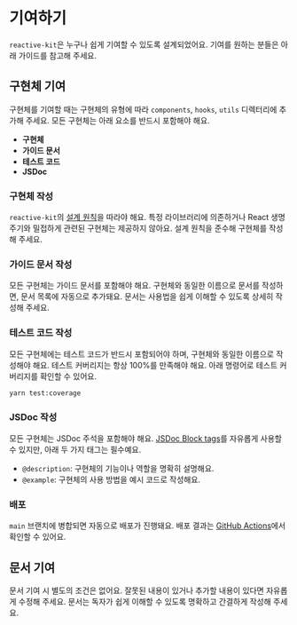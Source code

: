 # 기여하기

`reactive-kit`은 누구나 쉽게 기여할 수 있도록 설계되었어요. 기여를 원하는 분들은 아래 가이드를 참고해 주세요.

## 구현체 기여

구현체를 기여할 때는 구현체의 유형에 따라 `components`, `hooks`, `utils` 디렉터리에 추가해 주세요. 모든 구현체는 아래 요소를 반드시 포함해야 해요.

- **구현체**
- **가이드 문서**
- **테스트 코드**
- **JSDoc**

### 구현체 작성

`reactive-kit`의 [설계 원칙](./design-principles)을 따라야 해요. 특정 라이브러리에 의존하거나 React 생명 주기와 밀접하게 관련된 구현체는 제공하지 않아요. 설계 원칙을 준수해 구현체를 작성해 주세요.

### 가이드 문서 작성

모든 구현체는 가이드 문서를 포함해야 해요. 구현체와 동일한 이름으로 문서를 작성하면, 문서 목록에 자동으로 추가돼요. 문서는 사용법을 쉽게 이해할 수 있도록 상세히 작성해 주세요.

### 테스트 코드 작성

모든 구현체에는 테스트 코드가 반드시 포함되어야 하며, 구현체와 동일한 이름으로 작성해야 해요. 테스트 커버리지는 항상 100%를 만족해야 해요. 아래 명령어로 테스트 커버리지를 확인할 수 있어요.

```bash
yarn test:coverage
```

### JSDoc 작성

모든 구현체는 JSDoc 주석을 포함해야 해요. [JSDoc Block tags](https://jsdoc.app/)를 자유롭게 사용할 수 있지만, 아래 두 가지 태그는 필수예요.

- `@description`: 구현체의 기능이나 역할을 명확히 설명해요.
- `@example`: 구현체의 사용 방법을 예시 코드로 작성해요.

### 배포

`main` 브랜치에 병합되면 자동으로 배포가 진행돼요. 배포 결과는 [GitHub Actions](https://github.com/toss/reactive-kit/actions)에서 확인할 수 있어요.

## 문서 기여

문서 기여 시 별도의 조건은 없어요. 잘못된 내용이 있거나 추가할 내용이 있다면 자유롭게 수정해 주세요. 문서는 독자가 쉽게 이해할 수 있도록 명확하고 간결하게 작성해 주세요.
